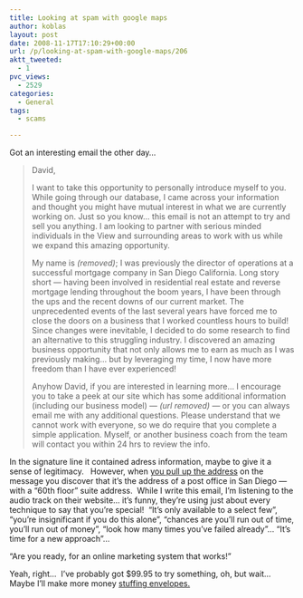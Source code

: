 ```yaml
---
title: Looking at spam with google maps
author: koblas
layout: post
date: 2008-11-17T17:10:29+00:00
url: /p/looking-at-spam-with-google-maps/206
aktt_tweeted:
  - 1
pvc_views:
  - 2529
categories:
  - General
tags:
  - scams

---
```

Got an interesting email the other day&#8230;

> David,
> 
> I want to take this opportunity to personally introduce myself to you. While going through our database, I came across your information and thought you might have mutual interest in what we are currently working on. Just so you know&#8230; this email is not an attempt to try and sell you anything. I am looking to partner with serious minded individuals in the View and surrounding areas to work with us while we expand this amazing opportunity.
> 
> My name is _(removed)_; I was previously the director of operations at a successful mortgage company in San Diego California. Long story short &#8212; having been involved in residential real estate and reverse mortgage lending throughout the boom years, I have been through the ups and the recent downs of our current market. The unprecedented events of the last several years have forced me to close the doors on a business that I worked countless hours to build! Since changes were inevitable, I decided to do some research to find an alternative to this struggling industry. I discovered an amazing business opportunity that not only allows me to earn as much as I was previously making&#8230; but by leveraging my time, I now have more freedom than I have ever experienced!
> 
> Anyhow David, if you are interested in learning more&#8230; I encourage you to take a peek at our site which has some additional information (including our business model) &#8212; _(url removed)_ &#8212; or you can always email me with any additional questions. Please understand that we cannot work with everyone, so we do require that you complete a simple application. Myself, or another business coach from the team will contact you within 24 hrs to review the info.

In the signature line it contained adress information, maybe to give it a sense of legitimacy.   However, when [you pull up the address][1] on the message you discover that it&#8217;s the address of a post office in San Diego &#8212; with a &#8220;60th floor&#8221; suite address.  While I write this email, I&#8217;m listening to the audio track on their website&#8230; it&#8217;s funny, they&#8217;re using just about every technique to say that you&#8217;re special!  &#8220;It&#8217;s only available to a select few&#8221;, &#8220;you&#8217;re insignificant if you do this alone&#8221;, &#8220;chances are you&#8217;ll run out of time, you&#8217;ll run out of money&#8221;, &#8220;look how many times you&#8217;ve failed already&#8221;&#8230; &#8220;It&#8217;s time for a new approach&#8221;&#8230;

&#8220;Are you ready, for an online marketing system that works!&#8221;

Yeah, right&#8230;  I&#8217;ve probably got $99.95 to try something, oh, but wait&#8230;  Maybe I&#8217;ll make more money [stuffing envelopes.][2]

 [1]: http://maps.google.com/maps?f=q&hl=en&geocode=&q=2931+Canon+St.+San+Diego,+Ca.+92106&sll=32.721746,-117.231336&sspn=0.001015,0.001652&layer=c&ie=UTF8&ll=32.721746,-117.231336&spn=0.001015,0.001652&t=h&z=19&cbll=32.721235,-117.231435&panoid=Ll_C34quFzrLUPwRIHhiYg&cbp=1,213.1224838658809,,0,5
 [2]: http://www.homebiztools.com/questions/stuffing-envelopes.htm
